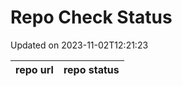 # Repo Check Status

Updated on 2023-11-02T12:21:23

| repo url | repo status |
| -------- | -------- | 
